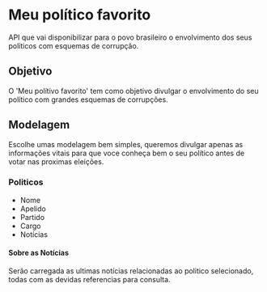 # Meu político favorito
API que vai disponibilizar para o povo brasileiro o envolvimento dos seus políticos com esquemas de corrupção.

## Objetivo

O 'Meu polítivo favorito' tem como objetivo divulgar o envolvimento do seu político com grandes esquemas de corrupções. 

## Modelagem

Escolhe umas modelagem bem simples, queremos divulgar apenas as informações vitais para que voce conheça bem o seu político antes de votar nas proximas eleições.

### Politicos

<ul>
<li>Nome</li>
<li>Apelido</li>
<li>Partido</li>
<li>Cargo</li>
<li>Notícias</li>
</ul>

#### Sobre as Notícias

 Serão carregada as ultimas notícias relacionadas ao politico selecionado, todas com as devidas referencias para consulta.

